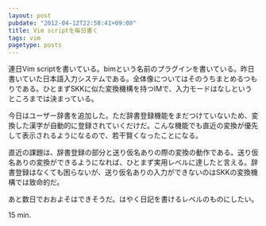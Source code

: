 ```yaml
---
layout: post
pubdate: "2012-04-12T22:58:41+09:00"
title: Vim scriptを毎日書く
tags: vim
pagetype: posts
---
```

連日Vim scriptを書いている。bimという名前のプラグインを書いている。昨日書いていた日本語入力システムである。全体像についてはそのうちまとめるつもりである。ひとまずSKKに似た変換機構を持つIMで、入力モードはなしというところまでは決まっている。

今日はユーザー辞書を追加した。ただ辞書登録機能をまだつけていないため、変換した漢字が自動的に登録されていくだけだ。こんな機能でも直近の変換が優先して表示されるようになるので、若干賢くなったことになる。

直近の課題は、辞書登録の部分と送り仮名ありの際の変換の動作である。送り仮名ありの変換ができるようになれば、ひとまず実用レベルに達したと言える。辞書登録はなくても困らないが、送り仮名ありの入力ができないのはSKKの変換機構では致命的だ。

あと数日でおおよそはできそうだ。はやく日記を書けるレベルのものにしたい。

15 min.
